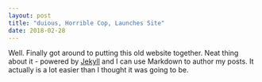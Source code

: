 ```yaml
---
layout: post
title: "duious, Horrible Cop, Launches Site"
date: 2018-02-28
---
```


Well. Finally got around to putting this old website together. Neat thing about it - powered by [Jekyll](http://jekyllrb.com) and I can use Markdown to author my posts. It actually is a lot easier than I thought it was going to be.
